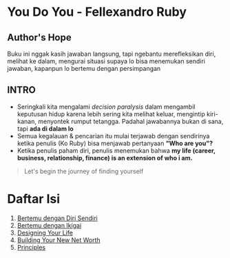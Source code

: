 # You Do You - Fellexandro Ruby

## Author's Hope
Buku ini nggak kasih jawaban langsung, tapi ngebantu merefleksikan diri, melihat ke dalam, mengurai situasi supaya lo bisa menemukan sendiri jawaban, kapanpun lo bertemu dengan persimpangan

## INTRO
* Seringkali kita mengalami _decision paralysis_ dalam mengambil keputusan hidup karena lebih sering kita melihat keluar, mengintip kiri-kanan, menyontek rumput tetangga. Padahal jawabannya bukan di sana, tapi **ada di dalam lo**
* Semua kegalauan & pencarian itu mulai terjawab dengan sendirinya ketika penulis (Ko Ruby) bisa menjawab pertanyaan **"Who are you"?**
* Ketika penulis paham diri, penulis menemukan bahwa **my life (career, business, relationship, finance) is an extension of who i am.**

> Let's begin the journey of finding yourself

# Daftar Isi
1. [Bertemu dengan Diri Sendiri](https://github.com/pockypoem/BookRecaps/blob/main/YouDoYou/Chapter01.MD)
2. [Bertemu dengan Ikigai](https://github.com/pockypoem/BookRecaps/blob/main/YouDoYou/Chapter02.MD)
3. [Designing Your Life]()
4. [Building Your New Net Worth]()
5. [Principles]()